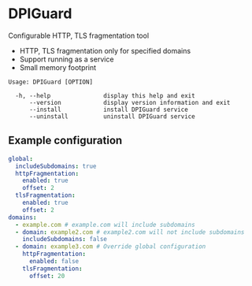DPIGuard
========

Configurable HTTP, TLS fragmentation tool



* HTTP, TLS fragmentation only for specified domains
* Support running as a service
* Small memory footprint



```
Usage: DPIGuard [OPTION]

  -h, --help               display this help and exit
      --version            display version information and exit
      --install            install DPIGuard service
      --uninstall          uninstall DPIGuard service
```



## Example configuration

```yaml
global:
  includeSubdomains: true
  httpFragmentation:
    enabled: true
    offset: 2
  tlsFragmentation:
    enabled: true
    offset: 2
domains:
  - example.com # example.com will include subdomains
  - domain: example2.com # example2.com will not include subdomains
    includeSubdomains: false
  - domain: example3.com # Override global configuration
    httpFragmentation:
      enabled: false
    tlsFragmentation:
      offset: 20
```


